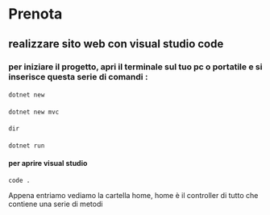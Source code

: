 # Prenota
## realizzare sito web con visual studio code
### per iniziare il progetto, apri il terminale sul tuo pc o portatile e si inserisce questa serie di comandi :
####
    dotnet new
####
    dotnet new mvc
####
    dir
####
    dotnet run
#### per aprire visual studio
    code . 
Appena entriamo vediamo la cartella home, home è il controller di tutto che contiene una serie di metodi
